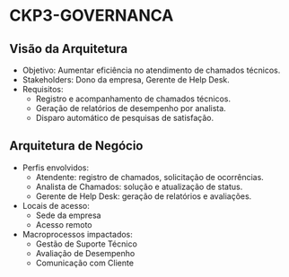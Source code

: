 # CKP3-GOVERNANCA
## Visão da Arquitetura
- Objetivo: Aumentar eficiência no atendimento de chamados técnicos.
- Stakeholders: Dono da empresa, Gerente de Help Desk.
- Requisitos:
  - Registro e acompanhamento de chamados técnicos.
  - Geração de relatórios de desempenho por analista.
  - Disparo automático de pesquisas de satisfação.
 

## Arquitetura de Negócio
- Perfis envolvidos:
  - Atendente: registro de chamados, solicitação de ocorrências.
  - Analista de Chamados: solução e atualização de status.
  - Gerente de Help Desk: geração de relatórios e avaliações.
- Locais de acesso:
  - Sede da empresa
  - Acesso remoto
- Macroprocessos impactados:
  - Gestão de Suporte Técnico
  - Avaliação de Desempenho
  - Comunicação com Cliente

